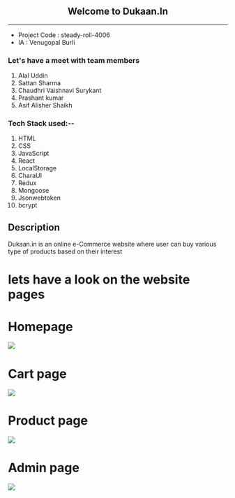 ## <center>Welcome to Dukaan.In</center>
---

- Project Code : steady-roll-4006
- IA : Venugopal Burli

### Let's have a meet with team members

1. Alal Uddin 
2. Sattan Sharma
3. Chaudhri Vaishnavi Surykant
4. Prashant kumar
5. Asif Alisher Shaikh

### Tech Stack used:--
1. HTML
2. CSS
3. JavaScript
4. React
5. LocalStorage
6. CharaUI
7. Redux
8. Mongoose 
9. Jsonwebtoken 
10. bcrypt 
## Description


<p> Dukaan.in is an online e-Commerce website where user can buy various type of products based on their interest</p>
<h1>lets have a look on the website pages </h1>
<h1>Homepage </h1>
<img src="https://user-images.githubusercontent.com/95179001/221505654-6a53685b-0329-4613-91d6-c2724c27e25e.png"  />
<h1>Cart page </h1>
<img src="https://user-images.githubusercontent.com/95179001/221505951-c12c7481-4ab4-4b05-b0bc-0e72111c9c48.png"  />
<h1>Product page </h1>
<img src="https://user-images.githubusercontent.com/95179001/221506147-5270d21f-b81a-43cd-a23d-54fa355cc666.png"  />
<h1>Admin page </h1>
<img src="https://user-images.githubusercontent.com/95179001/221509880-0c6fc6cc-768a-4485-ba11-d643f9ac293c.png"  />

